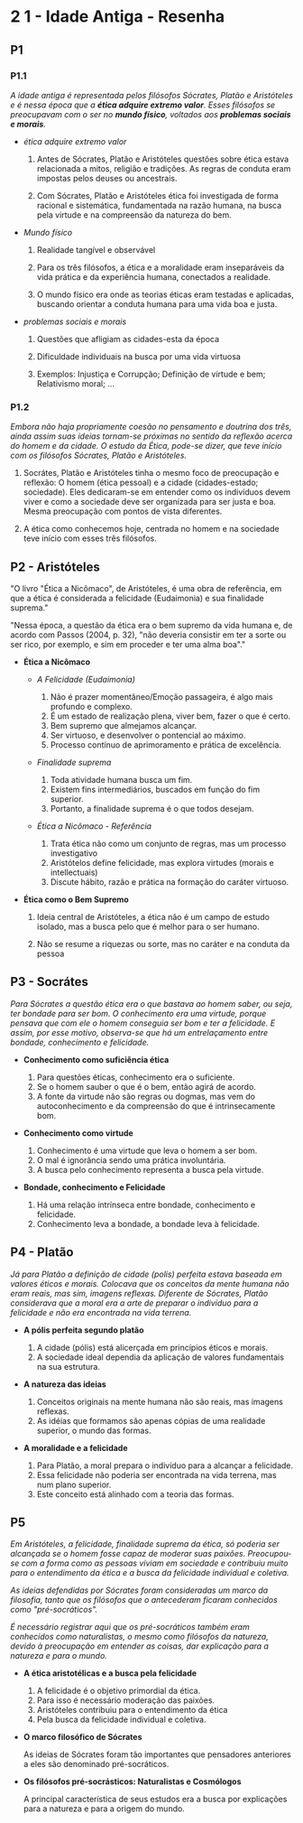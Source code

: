 # 2 1 - Idade Antiga - Resenha

## P1

### P1.1

*A idade antiga é representada pelos filósofos Sócrates, Platão e Aristóteles e é nessa época que a **ética adquire extremo valor**. Esses filósofos se preocupavam com o ser no **mundo físico**, voltados aos **problemas sociais e morais**.* 

- *ética adquire extremo valor*

    1. Antes de Sócrates, Platão e Aristóteles questões sobre ética estava relacionada a mitos, religião e tradições. As regras de conduta eram impostas pelos deuses ou ancestrais.

    2. Com Sócrates, Platão e Aristóteles ética foi investigada de forma racional e sistemática, fundamentada na razão humana, na busca pela virtude e na compreensão da natureza do bem.

- *Mundo físico*

    1. Realidade tangível e observável

    2. Para os três filósofos, a ética e a moralidade eram inseparáveis da vida prática e da experiência humana, conectados a realidade.

    3. O mundo físico era onde as teorias éticas eram testadas e aplicadas, buscando orientar a conduta humana para uma vida boa e justa.

- *problemas sociais e morais*

    1. Questões que afligiam as cidades-esta da época

    2. Dificuldade individuais na busca por uma vida virtuosa

    3. Exemplos: Injustiça e Corrupção; Definição de virtude e bem; Relativismo moral; ...

### P1.2

*Embora não haja propriamente coesão no pensamento e doutrina dos três, ainda assim suas ideias tornam-se próximas no sentido da reflexão acerca do homem e da cidade. O estudo da Ética, pode-se dizer, que teve início com os filósofos Sócrates, Platão e Aristóteles.*

1. Socrátes, Platão e Aristóteles tinha o mesmo foco de preocupação e reflexão: O homem (ética pessoal) e a cidade (cidades-estado; sociedade). Eles dedicaram-se em entender como os indivíduos devem viver e como a sociedade deve ser organizada para ser justa e boa. Mesma preocupação com pontos de vista diferentes.

2. A ética como conhecemos hoje, centrada no homem e na sociedade teve início com esses três filósofos.

## P2 - Aristóteles

"O livro "Ética a Nicômaco", de Aristóteles, é uma obra de referência, em que a ética é considerada a felicidade (Eudaimonia) e sua finalidade suprema."

"Nessa época, a questão da ética era o bem supremo da vida humana e, de acordo com Passos (2004, p. 32), "não deveria consistir em ter a sorte ou ser rico, por exemplo, e sim em proceder e ter uma alma boa"."


- **Ética a Nicômaco**

    - *A Felicidade (Eudaimonia)*

        1. Não é prazer momentâneo/Emoção passageira, é algo mais profundo e complexo.
        2. É um estado de realização plena, viver bem, fazer o que é certo.
        3. Bem supremo que almejamos alcançar.
        4. Ser virtuoso, e desenvolver o pontencial ao máximo.
        5. Processo contínuo de aprimoramento e prática de excelência.

    - *Finalidade suprema*

        1. Toda atividade humana busca um fim.
        2. Existem fins intermediários, buscados em função do fim superior.
        3. Portanto, a finalidade suprema é o que todos desejam.

    - *Ética a Nicômaco - Referência*

        1. Trata ética não como um conjunto de regras, mas um processo investigativo
        2. Aristótelos define felicidade, mas explora virtudes (morais e intellectuais)
        3. Discute hábito, razão e prática na formação do caráter virtuoso.

- **Ética como o Bem Supremo**

    1. Ideia central de Aristóteles, a ética não é um campo de estudo isolado, mas a busca pelo que é melhor para o ser humano.
 
    2. Não se resume a riquezas ou sorte, mas no caráter e na conduta da pessoa

## P3 - Socrátes

*Para Sócrates a questão ética era o que bastava ao homem saber, ou seja, ter bondade para ser bom. O conhecimento era uma virtude, porque pensava que com ele o homem conseguia ser bom e ter a felicidade. E assim, por esse motivo, observa-se que há um entrelaçamento entre bondade, conhecimento e felicidade.*

- **Conhecimento como suficiência ética**

    1. Para questões éticas, conhecimento era o suficiente.
    2. Se o homem sauber o que é o bem, então agirá de acordo.
    3. A fonte da virtude não são regras ou dogmas, mas vem do autoconhecimento e da compreensão do que é intrinsecamente bom.

- **Conhecimento como virtude**

    1. Conhecimento é uma virtude que leva o homem a ser bom.
    2. O mal é ignorância sendo uma prática involuntária.
    3. A busca pelo conhecimento representa a busca pela virtude.

- **Bondade, conhecimento e Felicidade**

    1. Há uma relação intrínseca entre bondade, conhecimento e felicidade.
    2. Conhecimento leva a bondade, a bondade leva à felicidade.

## P4 - Platão

*Já para Platão a definição de cidade (polis) perfeita estava baseada em valores éticos e morais. Colocava que os conceitos da mente humana não eram reais, mas sim, imagens reflexas. Diferente de Sócrates, Platão considerava que a moral era a arte de preparar o indivíduo para a felicidade e não era encontrada na vida terrena.*

- **A pólis perfeita segundo platão**

    1. A cidade (pólis) está alicerçada em princípios éticos e morais.
    2. A sociedade ideal dependia da aplicação de valores fundamentais na sua estrutura.

- **A natureza das ideias**

    1. Conceitos originais na mente humana não são reais, mas imagens reflexas.
    2. As idéias que formamos são apenas cópias de uma realidade superior, o mundo das formas.

- **A moralidade e a felicidade**

    1. Para Platão, a moral prepara o indivíduo para a alcançar a felicidade.
    2. Essa felicidade não poderia ser encontrada na vida terrena, mas num plano superior.
    3. Este conceito está alinhado com a teoria das formas.

## P5

*Em Aristóteles, a felicidade, finalidade suprema da ética, só poderia ser alcançada se o homem fosse capaz de moderar suas paixões. Preocupou-se com a forma como as pessoas viviam em sociedade e contribuiu muito para o entendimento da ética e a busca da felicidade individual e coletiva.*

*As ideias defendidas por Sócrates foram consideradas um marco da filosofia, tanto que os filósofos que o antecederam ficaram conhecidos como "pré-socráticos".*

*É necessário registrar aqui que os pré-socráticos também eram conhecidos como naturalistas, o mesmo como filósofos da natureza, devido à preocupação em entender as coisas, dar explicação para a natureza e para o mundo.*

- **A ética aristotélicas e a busca pela felicidade**

    1. A felicidade é o objetivo primordial da ética.
    2. Para isso é necessário moderação das paixões. 
    3. Aristóteles contribuiu para o entendimento da ética
    4. Pela busca da felicidade individual e coletiva.   

- **O marco filosófico de Sócrates**

    As ideias de Sócrates foram tão importantes que pensadores anteriores a eles são denominado pré-socráticos.

- **Os filósofos pré-socrásticos: Naturalistas e Cosmólogos**

    A principal característica de seus estudos era a busca por explicações para a natureza e para a origem do mundo.